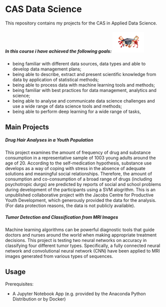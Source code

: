 # CAS Data Science
This repository contains my projects for the CAS in Applied Data Science. 

##### In this course i have achieved the following goals: <img src="img/53hat.jpg" width=100> 

- being familiar with different data sources, data types and able to develop data management plans;
- being able to describe, extract and present scientific knowledge from data by application of statistical methods;
- being able to process data with machine learning tools and methods;
- being familiar with best practices for data management, analytics and science;
- being able to analyse and communicate data science challenges and use a wide range of data science tools and methods;
- being able to perform deep learning for a wide range of tasks,

## Main Projects

##### Drug Hair Analyses in a Youth Population

This project examines the amount of frequency of drug and substance consumption in a representative sample of 1003 young adults around the age of 20. According to the self-medication hypothesis, substance use develops as a way of coping with stress in the absence of adequate solutions and meaningful social relationships. Therefore, the amount of consumption and co-consumption of a broad range of drugs (including psychotropic durgs) are predicted by reports of social and school problems during development of the participants using a SVM alogrithm. This is an unpublished collaborative project with the Jacobs Centre for Productive Youth Development, which generously provided the data for the analysis. (For data protection reasons, the data is not publicly available). 


##### Tumor Detection and Classification from MRI Images

Machine learning algorithms can be powerful diagnostic tools that guide doctors and nurses around the world when making appropriate treatment decisions. This project is testing two neural networks on accuracy in classifying four different tumor types. Specifically, a fully connected neural network and convolutional neural network (CNN) have been applied to MRI images generated from various types of sequences. 


## Usage

Prerequisites:
- A Jupyter Notebook App (e.g. provided by the Anaconda Python Distribution or by Docker)